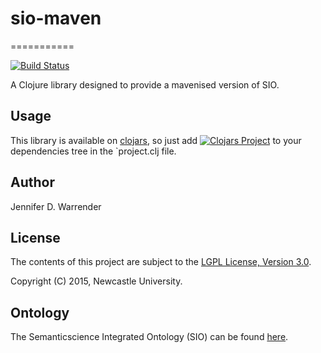 # sio-maven
===========

[![Build Status](https://travis-ci.org/jaydchan/sio-maven.svg?branch=master)](https://travis-ci.org/jaydchan/sio-maven)

A Clojure library designed to provide a mavenised version of SIO.

## Usage

This library is available on [clojars](https://clojars.org/sio-maven),
so just add [![Clojars
Project](http://clojars.org/sio-maven/latest-version.svg)](http://clojars.org/sio-maven)
to your dependencies tree in the `project.clj file.

## Author

Jennifer D. Warrender

## License

The contents of this project are subject to the [LGPL License, Version 3.0](LICENSE).

Copyright (C) 2015, Newcastle University.

## Ontology

The Semanticscience Integrated Ontology (SIO) can be found [here](http://semanticscience.org/ontology/sio.owl).
